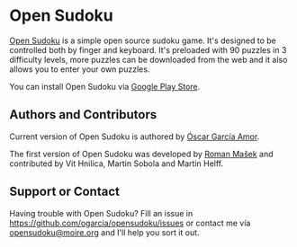 # Open Sudoku

[Open Sudoku](http://opensudoku.moire.org/) is a simple open source sudoku game. It's designed to be controlled both by finger and keyboard. It's preloaded with 90 puzzles in 3 difficulty levels, more puzzles can be downloaded from the web and it also allows you to enter your own puzzles.

You can install Open Sudoku via [Google Play Store](https://play.google.com/store/apps/details?id=org.moire.opensudoku).

## Authors and Contributors
Current version of Open Sudoku is authored by [Óscar García Amor](http://ogarcia.me).

The first version of Open Sudoku was developed by [Roman Mašek](https://github.com/romario333) and contributed by Vit Hnilica, Martin Sobola and Martin Helff.

## Support or Contact
Having trouble with Open Sudoku? Fill an issue in https://github.com/ogarcia/opensudoku/issues or contact me vía opensudoku@moire.org and I'll help you sort it out.

